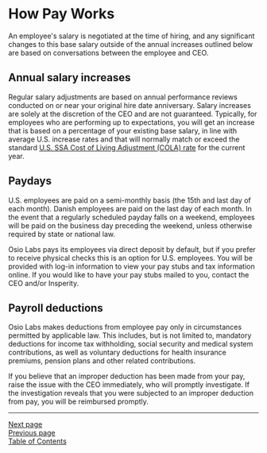 # How Pay Works
An employee's salary is negotiated at the time of hiring, and any significant changes to this base salary outside of the annual increases outlined below are based on conversations between the employee and CEO.

## Annual salary increases
Regular salary adjustments are based on annual performance reviews conducted on or near your original hire date anniversary. Salary increases are solely at the discretion of the CEO and are not guaranteed. Typically, for employees who are performing up to expectations, you will get an increase that is based on a percentage of your existing base salary, in line with average U.S. increase rates and that will normally match or exceed the standard [U.S. SSA Cost of Living Adjustment (COLA) rate](https://www.ssa.gov/oact/cola/colasummary.html) for the current year.

## Paydays
U.S. employees are paid on a semi-monthly basis (the 15th and last day of each month). Danish employees are paid on the last day of each month. In the event that a regularly scheduled payday falls on a weekend, employees will be paid on the business day preceding the weekend, unless otherwise required by state or national law.

Osio Labs pays its employees via direct deposit by default, but if you prefer to receive physical checks this is an option for U.S. employees. You will be provided with log-in information to view your pay stubs and tax information online. If you would like to have your pay stubs mailed to you, contact the CEO and/or Insperity.

## Payroll deductions
Osio Labs makes deductions from employee pay only in circumstances permitted by applicable law. This includes, but is not limited to, mandatory deductions for income tax withholding, social security and medical system contributions, as well as voluntary deductions for health insurance premiums, pension plans and other related contributions.

If you believe that an improper deduction has been made from your pay, raise the issue with the CEO immediately, who will promptly investigate. If the investigation reveals that you were subjected to an improper deduction from pay, you will be reimbursed promptly.

---
[Next page](02leave.md)  
[Previous page](../03benefits)  
[Table of Contents](../README.md#table-of-contents)
